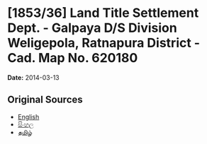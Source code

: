 # [1853/36] Land Title Settlement Dept. - Galpaya D/S Division Weligepola, Ratnapura District - Cad. Map No. 620180

**Date:** 2014-03-13

## Original Sources

- [English](https://documents.gov.lk/view/extra-gazettes/2014/3/1853-36_E.pdf)
- [සිංහල](https://documents.gov.lk/view/extra-gazettes/2014/3/1853-36_S.pdf)
- [தமிழ்](https://documents.gov.lk/view/extra-gazettes/2014/3/1853-36_T.pdf)

